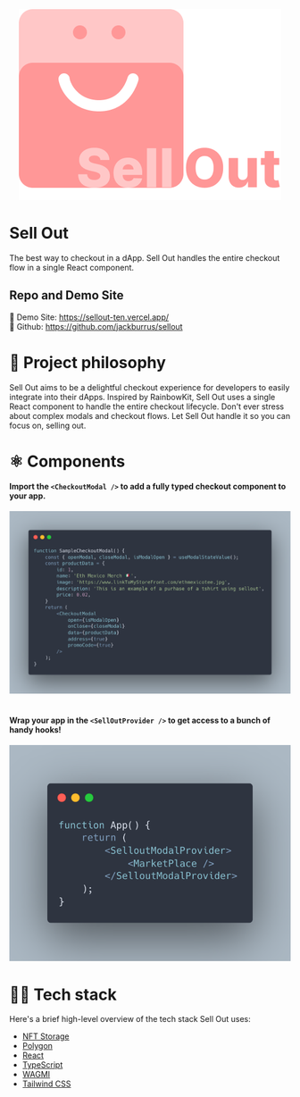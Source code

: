 
<div align='center' >
    <a href='https://sellout-ten.vercel.app/'>
        <img src='./packages/frontend/public/SelloutLogo.png'>
    </a>
</div>

# Sell Out

The best way to checkout in a dApp. Sell Out handles the entire checkout flow in a single React component.

## Repo and Demo Site
🕺 Demo Site: https://sellout-ten.vercel.app/ </br>
🐙 Github: https://github.com/jackburrus/sellout


# 🧐 Project philosophy

Sell Out aims to be a delightful checkout experience for developers to easily integrate into their dApps. Inspired by RainbowKit, Sell Out uses a single React component to handle the entire checkout lifecycle. Don't ever stress about complex modals and checkout flows. Let Sell Out handle it so you can focus on, selling out.


# ⚛ Components

#### Import the `<CheckoutModal />` to add a fully typed checkout component to your app.

<div align='center' >
    <a href='https://sellout-ten.vercel.app/'>
        <img src='./packages/frontend/public/ModalComponent.png'>
    </a>
</div>
</br>

#### Wrap your app in the `<SellOutProvider />` to get access to a bunch of handy hooks!

<div align='center' >
    <a href='https://sellout-ten.vercel.app/'>
        <img src='./packages/frontend/public/SelloutProvider.png'>
    </a>
</div>


# 👨‍💻 Tech stack

Here's a brief high-level overview of the tech stack Sell Out uses:

- [NFT Storage](https://nft.storage/docs/)
- [Polygon](https://wiki.polygon.technology/)
- [React](https://reactjs.org/)
- [TypeScript](https://www.typescriptlang.org/)
- [WAGMI](https://wagmi.sh/)
- [Tailwind CSS](https://tailwindcss.com/)
